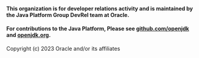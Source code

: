 #### This organization is for developer relations activity and is maintained by the Java Platform Group DevRel team at Oracle.

#### For contributions to the Java Platform, Please see [github.com/openjdk](https://github.com/openjdk) and [openjdk.org](https://openjdk.org).


Copyright (c) 2023 Oracle and/or its affiliates
